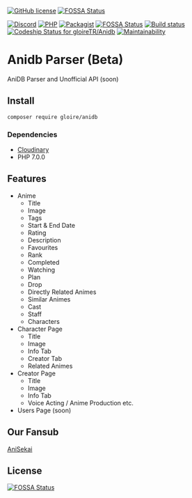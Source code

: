 [![GitHub license](https://img.shields.io/github/license/gloireTR/Anidb)](https://github.com/gloireTR/Anidb/blob/master/LICENSE) [![FOSSA Status](https://app.fossa.com/api/projects/git%2Bgithub.com%2FgloireTR%2FAnidb.svg?type=shield)](https://app.fossa.com/projects/git%2Bgithub.com%2FgloireTR%2FAnidb?ref=badge_shield)

[![Discord](https://img.shields.io/discord/294580763742044160.svg?label=&logo=discord&logoColor=ffffff&color=7389D8&labelColor=6A7EC2)](https://discord.gg/asDUMGHZkU)
[![PHP](https://img.shields.io/badge/PHP-%5E7.0-%230000FF)](https://www.php-fig.org/psr/)
[![Packagist](https://img.shields.io/badge/Packagist-1.3-%23000000)](https://packagist.org/packages/gloire/anidb)
[![FOSSA Status](https://app.fossa.com/api/projects/git%2Bgithub.com%2FgloireTR%2FAnidb.svg?type=shield)](https://app.fossa.com/projects/git%2Bgithub.com%2FgloireTR%2FAnidb?ref=badge_shield)
[![Build status](https://ci.appveyor.com/api/projects/status/h8weqlp3s9iha029?svg=true)](https://ci.appveyor.com/project/gloireTR/anidb)
[![Codeship Status for gloireTR/Anidb](https://app.codeship.com/projects/f6734878-c95d-49b8-9779-8652ce598bec/status?branch=master)](https://app.codeship.com/projects/446085)
[![Maintainability](https://api.codeclimate.com/v1/badges/71bdf4d82762ed9c0d07/maintainability)](https://codeclimate.com/github/gloireTR/Anidb/maintainability)
# Anidb Parser (Beta)
AniDB Parser and Unofficial API (soon)

## Install
```composer require gloire/anidb```
### Dependencies
- [Cloudinary](https://github.com/cloudinary/cloudinary_php)
- PHP 7.0.0
## Features
- Anime
  - Title
  - Image
  - Tags
  - Start & End Date
  - Rating
  - Description
  - Favourites
  - Rank
  - Completed
  - Watching
  - Plan
  - Drop
  - Directly Related Animes
  - Similar Animes
  - Cast
  - Staff
  - Characters
- Character Page
  - Title
  - Image
  - Info Tab
  - Creator Tab
  - Related Animes 
- Creator Page
  - Title
  - Image
  - Info Tab
  - Voice Acting / Anime Production etc.
- Users Page (soon)
## Our Fansub
[AniSekai](https://anisekai.com/)


## License
[![FOSSA Status](https://app.fossa.com/api/projects/git%2Bgithub.com%2FgloireTR%2FAnidb.svg?type=large)](https://app.fossa.com/projects/git%2Bgithub.com%2FgloireTR%2FAnidb?ref=badge_large)